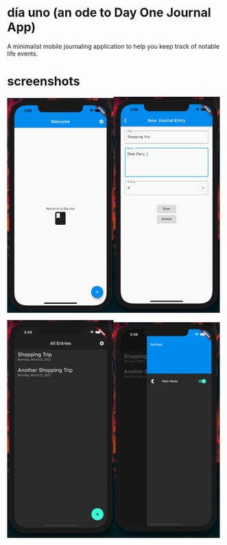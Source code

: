 # día uno (an ode to Day One Journal App)

A minimalist mobile journaling application to help you keep track of notable life events.

# screenshots

<img src="https://github.com/stuttskl/dia_uno/blob/main/Screen%20Shot%202021-03-08%20at%203.46.19%20PM.png" width="248"><img src="https://github.com/stuttskl/dia_uno/blob/main/Screen%20Shot%202021-03-08%20at%203.46.57%20PM.png" width="248">

<img src="https://github.com/stuttskl/dia_uno/blob/main/Screen%20Shot%202021-03-08%20at%203.48.21%20PM.png" width="248"><img src="https://github.com/stuttskl/dia_uno/blob/main/Screen%20Shot%202021-03-08%20at%203.48.28%20PM.png" width="248">

